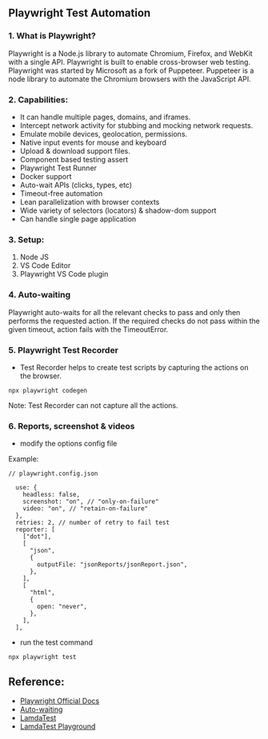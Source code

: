 ## Playwright Test Automation

### 1. What is Playwright?

Playwright is a Node.js library to automate Chromium, Firefox, and WebKit with a single API. Playwright is built to enable cross-browser web testing. Playwright was started by Microsoft as a fork of Puppeteer. Puppeteer is a node library to automate the Chromium browsers with the JavaScript API.

### 2. Capabilities:

- It can handle multiple pages, domains, and iframes.
- Intercept network activity for stubbing and mocking network requests.
- Emulate mobile devices, geolocation, permissions.
- Native input events for mouse and keyboard
- Upload & download support files.
- Component based testing assert
- Playwright Test Runner
- Docker support
- Auto-wait APIs (clicks, types, etc)
- Timeout-free automation
- Lean parallelization with browser contexts
- Wide variety of selectors (locators) & shadow-dom support
- Can handle single page application

### 3. Setup:

1. Node JS
2. VS Code Editor
3. Playwright VS Code plugin

### 4. Auto-waiting

Playwright auto-waits for all the relevant checks to pass and only then performs the requested action. If the required checks do not pass within the given timeout, action fails with the TimeoutError.

### 5. Playwright Test Recorder

- Test Recorder helps to create test scripts by capturing the actions on the browser.

```console
npx playwright codegen
```

Note: Test Recorder can not capture all the actions.

### 6. Reports, screenshot & videos

- modify the options config file

Example:

```console
// playwright.config.json

  use: {
    headless: false,
    screenshot: "on", // "only-on-failure"
    video: "on", // "retain-on-failure"
  },
  retries: 2, // number of retry to fail test
  reporter: [
    ["dot"],
    [
      "json",
      {
        outputFile: "jsonReports/jsonReport.json",
      },
    ],
    [
      "html",
      {
        open: "never",
      },
    ],
  ],
```

- run the test command

```console
npx playwright test
```

## Reference:

- [Playwright Official Docs](https://playwright.dev/)
- [Auto-waiting](https://playwright.dev/docs/actionability)
- [LamdaTest](https://ecommerce-playground.lambdatest.io/)
- [LamdaTest Playground](https://www.lambdatest.com/selenium-playground/)
